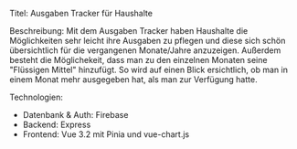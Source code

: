 Titel: Ausgaben Tracker für Haushalte

Beschreibung: Mit dem Ausgaben Tracker haben Haushalte die Möglichkeiten sehr leicht ihre Ausgaben zu pflegen und diese sich schön übersichtlich für die vergangenen Monate/Jahre anzuzeigen. Außerdem besteht die Möglichekeit, dass man zu den einzelnen Monaten seine "Flüssigen Mittel" hinzufügt. So wird auf einen Blick ersichtlich, ob man in einem Monat mehr ausgegeben hat, als man zur Verfügung hatte.

Technologien:

- Datenbank & Auth: Firebase
- Backend: Express
- Frontend: Vue 3.2 mit Pinia und vue-chart.js
